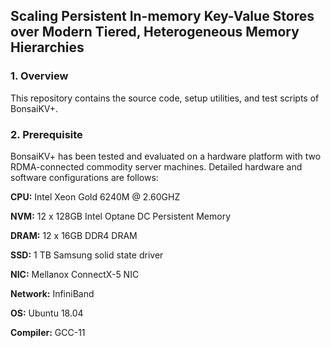 ## Scaling Persistent In-memory Key-Value Stores over Modern Tiered, Heterogeneous Memory Hierarchies

### 1. Overview

This repository contains the source code, setup utilities, and test scripts of BonsaiKV+.

### 2. Prerequisite

BonsaiKV+ has been tested and evaluated on a hardware platform with two RDMA-connected commodity server machines. Detailed hardware and software configurations are follows:

**CPU:** Intel Xeon Gold 6240M @ 2.60GHZ

**NVM:** 12 x 128GB Intel Optane DC Persistent Memory

**DRAM:** 12 x 16GB DDR4 DRAM

**SSD:** 1 TB Samsung solid state driver

**NIC:** Mellanox ConnectX-5 NIC

**Network:** InfiniBand

**OS:** Ubuntu 18.04

**Compiler:** GCC-11



